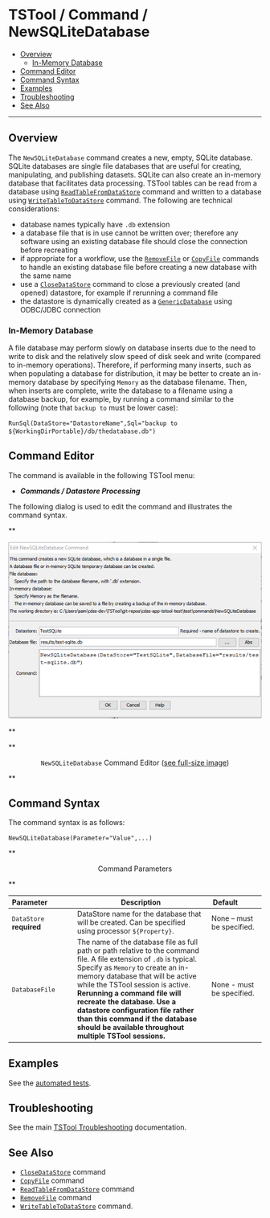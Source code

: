 # TSTool / Command / NewSQLiteDatabase #

*   [Overview](#overview)
    +   [In-Memory Database](#in-memory-database)
*   [Command Editor](#command-editor)
*   [Command Syntax](#command-syntax)
*   [Examples](#examples)
*   [Troubleshooting](#troubleshooting)
*   [See Also](#see-also)

-------------------------

## Overview ##

The `NewSQLiteDatabase` command creates a new, empty, SQLite database.
SQLite databases are single file databases that are useful for creating,
manipulating, and publishing datasets.
SQLite can also create an in-memory database that facilitates data processing.
TSTool tables can be read from a database using
[`ReadTableFromDataStore`](../ReadTableFromDataStore/ReadTableFromDataStore.md) command
and written to a database using
[`WriteTableToDataStore`](../WriteTableToDataStore/WriteTableToDataStore.md) command.
The following are technical considerations:

*   database names typically have `.db` extension
*   a database file that is in use cannot be written over; therefore any software
    using an existing database file should close the connection before recreating
*   if appropriate for a workflow, use the [`RemoveFile`](../RemoveFile/RemoveFile.md) or [`CopyFile`](../CopyFile/CopyFile.md)
    commands to handle an existing database file before creating a new database with the same name
*   use a [`CloseDataStore`](../CloseDataStore/CloseDataStore.md) command to close a previously created (and opened) datastore,
    for example if rerunning a command file
*   the datastore is dynamically created as a
    [`GenericDatabase`](../../datastore-ref/GenericDatabase/GenericDatabase.md) using ODBC/JDBC connection

### In-Memory Database

A file database may perform slowly on database inserts due to the need to write to disk and 
the relatively slow speed of disk seek and write (compared to in-memory operations).
Therefore, if performing many inserts, such as when populating a database for distribution,
it may be better to create an in-memory database by specifying `Memory` as the database filename.
Then, when inserts are complete, write the database to a filename using a database backup,
for example, by running a command similar to the following (note that `backup to` must be lower case):

```
RunSql(DataStore="DatastoreName",Sql="backup to ${WorkingDirPortable}/db/thedatabase.db")
```

## Command Editor ##

The command is available in the following TSTool menu:

*   ***Commands / Datastore Processing***

The following dialog is used to edit the command and illustrates the command syntax.

**<p style="text-align: center;">
![NewSQLiteDatabase command editor](NewSQLiteDatabase.png)
</p>**

**<p style="text-align: center;">
`NewSQLiteDatabase` Command Editor (<a href="../NewSQLiteDatabase.png">see full-size image</a>)
</p>**

## Command Syntax ##

The command syntax is as follows:

```text
NewSQLiteDatabase(Parameter="Value",...)
```
**<p style="text-align: center;">
Command Parameters
</p>**

| **Parameter**&nbsp;&nbsp;&nbsp;&nbsp;&nbsp;&nbsp;&nbsp;&nbsp;&nbsp;&nbsp;&nbsp;&nbsp; | **Description** | **Default**&nbsp;&nbsp;&nbsp;&nbsp;&nbsp;&nbsp;&nbsp;&nbsp;&nbsp;&nbsp; |
| --------------|-----------------|----------------- |
|`DataStore`<br>**required**|DataStore name for the database that will be created.  Can be specified using processor `${Property}`.|None – must be specified.|
|`DatabaseFile`|The name of the database file as full path or path relative to the command file.  A file extension of `.db` is typical.  Specify as `Memory` to create an in-memory database that will be active while the TSTool session is active. **Rerunning a command file will recreate the database.  Use a datastore configuration file rather than this command if the database should be available throughout multiple TSTool sessions.**|None - must be specified.|

## Examples ##

See the [automated tests](https://github.com/OpenCDSS/cdss-app-tstool-test/tree/master/test/commands/NewSQLiteDatabase).

## Troubleshooting ##

See the main [TSTool Troubleshooting](../../troubleshooting/troubleshooting.md) documentation.

## See Also ##

*   [`CloseDataStore`](../CloseDataStore/CloseDataStore.md) command
*   [`CopyFile`](../CopyFile/CopyFile.md) command
*   [`ReadTableFromDataStore`](../ReadTableFromDataStore/ReadTableFromDataStore.md) command
*   [`RemoveFile`](../RemoveFile/RemoveFile.md) command
*   [`WriteTableToDataStore`](../WriteTableToDataStore/WriteTableToDataStore.md) command.
